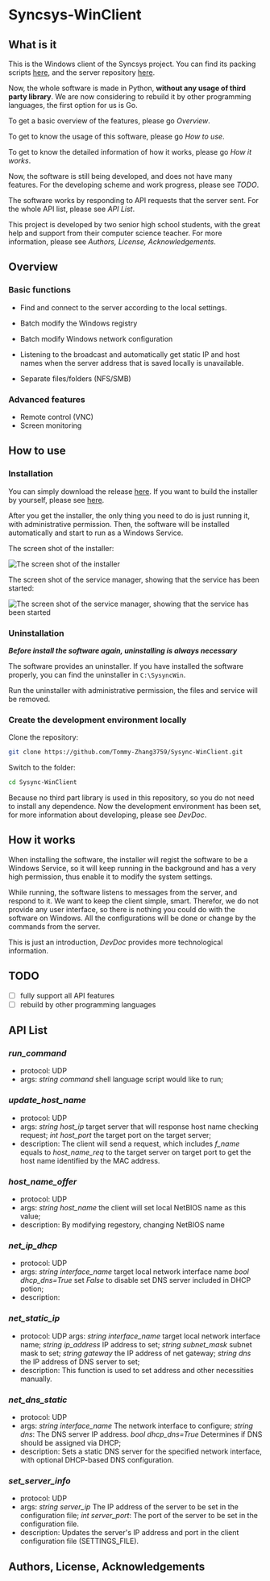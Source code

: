 # Syncsys-WinClient

## What is it

This is the Windows client of the Syncsys project. You can find its packing scripts [here](https://github.com/PelerYuan/Sysync-WinClient-Installer), and the server repository [here](https://github.com/Tommy-Zhang3759/Sysync-ConfigServer). 

Now, the whole software is made in Python, **without any usage of third party library**. We are now considering to rebuild it by other programming languages, the first option for us is Go.

To get a basic overview of the features, please go *Overview*.

To get to know the usage of this software, please go *How to use*.

To get to know the detailed information of how it works, please go *How it works*.

Now, the software is still being developed, and does not have many features. For the developing scheme and work progress, please see *TODO*.

The software works by responding to API requests that the server sent. For the whole API list, please see *API List*.

This project is developed by two senior high school students, with the great help and support from their computer science teacher. For more information, please see *Authors, License, Acknowledgements*.

## Overview

### Basic functions

- Find and connect to the server according to the local settings.

- Batch modify the Windows registry
- Batch modify Windows network configuration
- Listening to the broadcast and automatically get static IP and host names when the server address that is saved locally is unavailable.
- Separate files/folders (NFS/SMB)

### Advanced features

- Remote control (VNC)
- Screen monitoring

## How to use

### Installation

You can simply download the release [here](https://github.com/PelerYuan/Sysync-WinClient-Installer/releases). If you want to build the installer by yourself, please see [here](https://github.com/PelerYuan/Sysync-WinClient-Installer).

After you get the installer, the only thing you need to do is just running it, with administrative permission. Then, the software will be installed automatically and start to run as a Windows Service.

The screen shot of the installer:

![The screen shot of the installer](res/install_page.png) 

The screen shot of the service manager, showing that the service has been started:

![The screen shot of the service manager, showing that the service has been started](res/service.png)

### Uninstallation

***Before install the software again, uninstalling is always necessary***

The software provides an uninstaller. If you have installed the software properly, you can find the uninstaller in `C:\SysyncWin`.

Run the uninstaller with administrative permission, the files and service will be removed.

### Create the development environment locally

Clone the repository:

```bash
git clone https://github.com/Tommy-Zhang3759/Sysync-WinClient.git
```

Switch to the folder:

```bash
cd Sysync-WinClient 
```

Because no third part library is used in this repository, so you do not need to install any dependence. Now the development environment has been set, for more information about developing, please see *DevDoc*.

## How it works

When installing the software, the installer will regist the software to be a Windows Service, so it will keep running in the background and has a very high permission, thus enable it to modify the system settings.

While running, the software listens to messages from the server, and respond to it. We want to keep the client simple, smart. Therefor, we do not provide any user interface, so there is nothing you could do with the software on Windows. All the configurations will be done or change by the commands from the server.

This is just an introduction, *DevDoc* provides more technological information.

## TODO

- [ ] fully support all API features
- [ ] rebuild by other programming languages

## API List

### *run_command*

- protocol: UDP
- args: *string* *command* shell language script would like to run;

### *update_host_name*

- protocol: UDP
- args: *string* *host_ip* target server that will response host name checking request; *int* *host_port* the target port on the target server;
- description: The client will send a request, which includes *f_name* equals to *host_name_req* to the target server on target port to get the host name identified by the MAC address.

### *host_name_offer*

- protocol: UDP
- args: *string* *host_name* the client will set local NetBIOS name as this value;
- description: By modifying regestory, changing NetBIOS name

### *net_ip_dhcp*

- protocol: UDP
- args: *string* *interface_name* target local network interface name *bool* *dhcp_dns=True* set *False* to disable set DNS server included in DHCP potion;
- description:

### *net_static_ip*

- protocol: UDP args: *string* *interface_name* target local network interface name; *string* *ip_address* IP address to set; *string* *subnet_mask* subnet mask to set; *string* *gateway* the IP address of net gateway; *string* *dns* the IP address of DNS server to set;
- description: This function is used to set address and other necessities manually.

### *net_dns_static*

- protocol: UDP
- args: *string* *interface_name* The network interface to configure; *string* *dns*: The DNS server IP address. *bool* *dhcp_dns=True* Determines if DNS should be assigned via DHCP;
- description: Sets a static DNS server for the specified network interface, with optional DHCP-based DNS configuration.

### *set_server_info*

- protocol: UDP
- args: *string* *server_ip* The IP address of the server to be set in the configuration file; *int* *server_port*: The port of the server to be set in the configuration file.
- description: Updates the server's IP address and port in the client configuration file (SETTINGS_FILE).

## Authors, License, Acknowledgements

